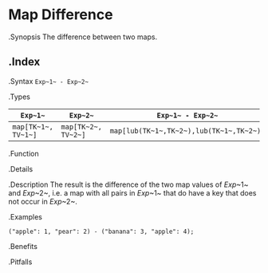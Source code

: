 # Map Difference

.Synopsis
The difference between two maps.

.Index
-

.Syntax
`Exp~1~ - Exp~2~`

.Types


| `Exp~1~`             |  `Exp~2~`             | `Exp~1~ - Exp~2~`                             |
| --- | --- | --- |
| `map[TK~1~, TV~1~]` |  `map[TK~2~, TV~2~]` | `map[lub(TK~1~,TK~2~),lub(TK~1~,TK~2~)]`   |


.Function

.Details

.Description
The result is the difference of the two map values of _Exp_~1~ and _Exp_~2~,
i.e. a map with all pairs in _Exp_~1~ that do have a key that does not occur in _Exp_~2~.

.Examples
```rascal-shell
("apple": 1, "pear": 2) - ("banana": 3, "apple": 4);
```

.Benefits

.Pitfalls

